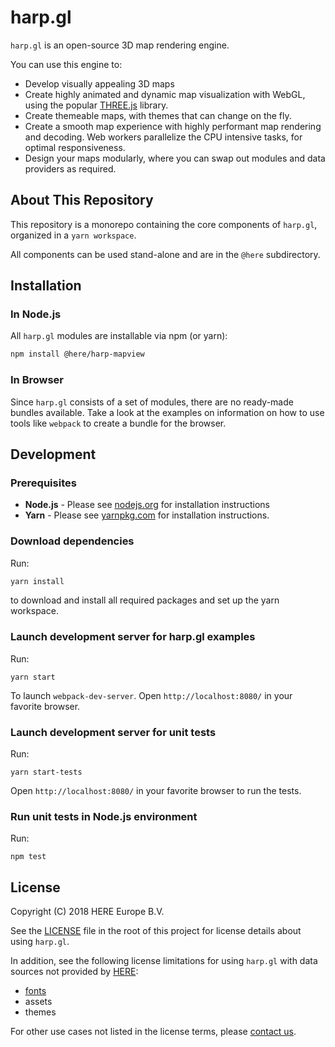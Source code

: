# harp.gl

`harp.gl` is an open-source 3D map rendering engine.

You can use this engine to:

  * Develop visually appealing 3D maps
  * Create highly animated and dynamic map visualization with WebGL, using the popular [THREE.js](https://threejs.org/) library.
  * Create themeable maps, with themes that can change on the fly.
  * Create a smooth map experience with highly performant map rendering and decoding. Web workers parallelize the CPU intensive tasks, for optimal responsiveness.
  * Design your maps modularly, where you can swap out modules and data providers as required.

## About This Repository

This repository is a monorepo containing the core components of `harp.gl`,
organized in a `yarn workspace`.

All components can be used stand-alone and are in the `@here` subdirectory.

## Installation

### In Node.js

All `harp.gl` modules are installable via npm (or yarn):

```sh
npm install @here/harp-mapview
```

### In Browser

Since `harp.gl` consists of a set of modules, there are no ready-made bundles available. Take a look at the examples on information on how to use tools like `webpack` to create a bundle for the browser.

## Development

### Prerequisites

* __Node.js__ - Please see [nodejs.org](https://nodejs.org/) for installation instructions
* __Yarn__ -  Please see [yarnpkg.com](https://yarnpkg.com/en/) for installation instructions.

### Download dependencies

Run:

```sh
yarn install
```

to download and install all required packages and set up the yarn workspace.

### Launch development server for harp.gl examples

Run:

```
yarn start
```

To launch `webpack-dev-server`. Open `http://localhost:8080/` in your favorite browser.

### Launch development server for unit tests

Run:

```
yarn start-tests
```

Open `http://localhost:8080/` in your favorite browser to run the tests.

### Run unit tests in Node.js environment

Run:

```
npm test
```

## License

Copyright (C) 2018 HERE Europe B.V.

See the [LICENSE](./LICENSE) file in the root of this project for license details about using `harp.gl`.

In addition, see the following license limitations for using `harp.gl` with data sources not provided by [HERE](https://www.here.com):

* [fonts](https://github.com/heremaps/harp-font-resources)
* assets
* themes

For other use cases not listed in the license terms, please [contact us](https://developer.here.com/contact-us).
